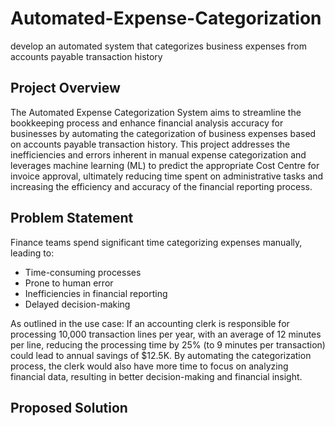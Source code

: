 # Automated-Expense-Categorization

develop an automated system that categorizes business expenses from accounts payable transaction history

## Project Overview

The Automated Expense Categorization System aims to streamline the bookkeeping process and enhance financial analysis accuracy for businesses by automating the categorization of business expenses based on accounts payable transaction history. This project addresses the inefficiencies and errors inherent in manual expense categorization and leverages machine learning (ML) to predict the appropriate Cost Centre for invoice approval, ultimately reducing time spent on administrative tasks and increasing the efficiency and accuracy of the financial reporting process.

## Problem Statement

Finance teams spend significant time categorizing expenses manually, leading to:

* Time-consuming processes
* Prone to human error
* Inefficiencies in financial reporting
* Delayed decision-making

As outlined in the use case: If an accounting clerk is responsible for processing 10,000 transaction lines per year, with an average of 12 minutes per line, reducing the processing time by 25% (to 9 minutes per transaction) could lead to annual savings of $12.5K. By automating the categorization process, the clerk would also have more time to focus on analyzing financial data, resulting in better decision-making and financial insight.

## Proposed Solution
